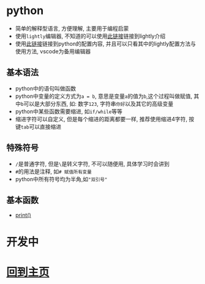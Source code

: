 # python
- 简单的解释型语言, 方便理解, 主要用于编程启蒙
- 使用`lightly`编辑器, 不知道的可以使用[此链接](编辑器/lightly/lightly.md)链接到lightly介绍
- 使用[此链接](python.md)链接到python的配置内容, 并且可以只看其中的lightly配置方法与使用方法, vscode为备用编辑器
## 基本语法
- python中的语句叫做函数
- python中变量的定义方式为`a = b`, 意思是变量`a`的值为`b`,这个过程叫做赋值, 其中`b`可以是大部分东西, 如: 数字`123`, 字符串`你好`以及其它的高级变量
- python中某些函数需要缩进, 如`if/while`等等
- 缩进字符可以自定义, 但是每个缩进的距离都要一样, 推荐使用缩进4字符, 按键`tab`可以直接缩进
## 特殊符号
- `/`是普通字符, 但是`\`是转义字符, 不可以随便用, 具体学习时会讲到
- `#`的用法是注释, 如`# 赋值所有变量`
- python中所有符号均为半角,如`"双引号"`
## 基本函数
- [print()](语言/python/python基础函数/print.md)
# 开发中
# [回到主页](index.md)
